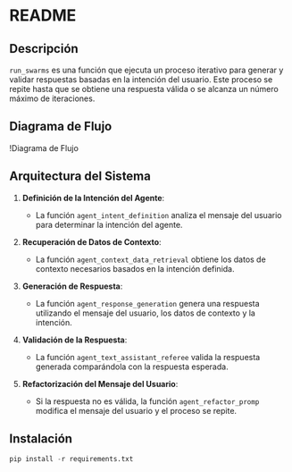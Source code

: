 # README

## Descripción

`run_swarms` es una función que ejecuta un proceso iterativo para generar y validar respuestas basadas en la intención del usuario. Este proceso se repite hasta que se obtiene una respuesta válida o se alcanza un número máximo de iteraciones.

## Diagrama de Flujo

!Diagrama de Flujo

## Arquitectura del Sistema

1. **Definición de la Intención del Agente**:

   - La función `agent_intent_definition` analiza el mensaje del usuario para determinar la intención del agente.

2. **Recuperación de Datos de Contexto**:

   - La función `agent_context_data_retrieval` obtiene los datos de contexto necesarios basados en la intención definida.

3. **Generación de Respuesta**:

   - La función `agent_response_generation` genera una respuesta utilizando el mensaje del usuario, los datos de contexto y la intención.

4. **Validación de la Respuesta**:

   - La función `agent_text_assistant_referee` valida la respuesta generada comparándola con la respuesta esperada.

5. **Refactorización del Mensaje del Usuario**:
   - Si la respuesta no es válida, la función `agent_refactor_promp` modifica el mensaje del usuario y el proceso se repite.

## Instalación

```python
pip install -r requirements.txt
```
